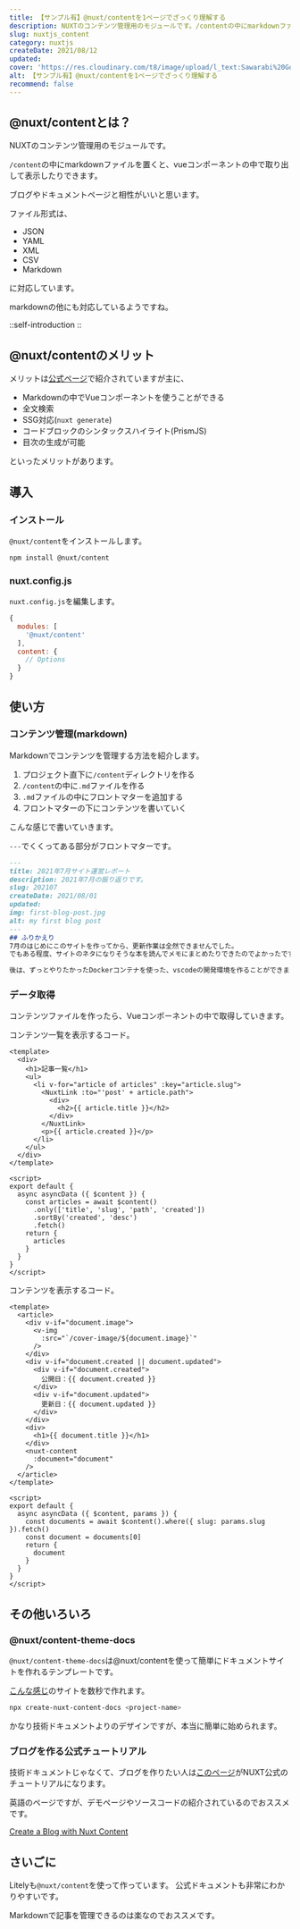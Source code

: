 ```yaml
---
title: 【サンプル有】@nuxt/contentを1ページでざっくり理解する
description: NUXTのコンテンツ管理用のモジュールです。/contentの中にmarkdownファイルを置くと、vueコンポーネントの中で取り出して表示したりできます。ブログやドキュメントページと相性がいいと思います。
slug: nuxtjs_content
category: nuxtjs
createDate: 2021/08/12
updated: 
cover: 'https://res.cloudinary.com/t8/image/upload/l_text:Sawarabi%20Gothic_80_bold:【サンプル有】nuxt contentを1ページでざっくり理解する,co_rgb:fff,w_620,c_fit/v1712091289/ogp_image_zorhlz.png'
alt: 【サンプル有】@nuxt/contentを1ページでざっくり理解する
recommend: false
---
```

## @nuxt/contentとは？



NUXTのコンテンツ管理用のモジュールです。

`/content`の中にmarkdownファイルを置くと、vueコンポーネントの中で取り出して表示したりできます。

ブログやドキュメントページと相性がいいと思います。

ファイル形式は、

* JSON
* YAML
* XML
* CSV
* Markdown

に対応しています。

markdownの他にも対応しているようですね。


::self-introduction
::

## @nuxt/contentのメリット
メリットは[公式ページ](https://content.nuxtjs.org/ja)で紹介されていますが主に、

* Markdownの中でVueコンポーネントを使うことができる
* 全文検索
* SSG対応(`nuxt generate`)
* コードブロックのシンタックスハイライト(PrismJS)
* 目次の生成が可能

といったメリットがあります。


## 導入
### インストール

`@nuxt/content`をインストールします。
```bash
npm install @nuxt/content
```


### nuxt.config.js
`nuxt.config.js`を編集します。

```js
{
  modules: [
    '@nuxt/content'
  ],
  content: {
    // Options
  }
}
```

## 使い方

### コンテンツ管理(markdown)
Markdownでコンテンツを管理する方法を紹介します。

1. プロジェクト直下に`/content`ディレクトリを作る
2. `/content`の中に`.md`ファイルを作る
3. `.md`ファイルの中にフロントマターを追加する
4. フロントマターの下にコンテンツを書いていく

こんな感じで書いていきます。

`---`でくくってある部分がフロントマターです。

```md
---
title: 2021年7月サイト運営レポート
description: 2021年7月の振り返りです。
slug: 202107
createDate: 2021/08/01
updated: 
img: first-blog-post.jpg
alt: my first blog post
---
## ふりかえり
7月のはじめにこのサイトを作ってから、更新作業は全然できませんでした。
でもある程度、サイトのネタになりそうな本を読んでメモにまとめたりできたのでよかったです。

後は、ずっとやりたかったDockerコンテナを使った、vscodeの開発環境を作ることができました。
```


### データ取得
コンテンツファイルを作ったら、Vueコンポーネントの中で取得していきます。

コンテンツ一覧を表示するコード。
```vue
<template>
  <div>
    <h1>記事一覧</h1>
    <ul>
      <li v-for="article of articles" :key="article.slug">
        <NuxtLink :to="'post' + article.path">
          <div>
            <h2>{{ article.title }}</h2>
          </div>
        </NuxtLink>
        <p>{{ article.created }}</p>
      </li>
    </ul>
  </div>
</template>

<script>
export default {
  async asyncData ({ $content }) {
    const articles = await $content()
      .only(['title', 'slug', 'path', 'created'])
      .sortBy('created', 'desc')
      .fetch()
    return {
      articles
    }
  }
}
</script>

```

コンテンツを表示するコード。
```vue
<template>
  <article>
    <div v-if="document.image">
      <v-img
        :src="`/cover-image/${document.image}`"
      />
    </div>
    <div v-if="document.created || document.updated">
      <div v-if="document.created">
        公開日：{{ document.created }}
      </div>
      <div v-if="document.updated">
        更新日：{{ document.updated }}
      </div>
    </div>
    <div>
      <h1>{{ document.title }}</h1>
    </div>
    <nuxt-content
      :document="document"
    />
  </article>
</template>

<script>
export default {
  async asyncData ({ $content, params }) {
    const documents = await $content().where({ slug: params.slug }).fetch()
    const document = documents[0]
    return {
      document
    }
  }
}
</script>

```

## その他いろいろ
### @nuxt/content-theme-docs
`@nuxt/content-theme-docs`は@nuxt/contentを使って簡単にドキュメントサイトを作れるテンプレートです。

[こんな感じ](https://content.nuxtjs.org/ja)のサイトを数秒で作れます。

```bash
npx create-nuxt-content-docs <project-name>
```
かなり技術ドキュメントよりのデザインですが、本当に簡単に始められます。

### ブログを作る公式チュートリアル

技術ドキュメントじゃなくて、ブログを作りたい人は[このページ](https://ja.nuxtjs.org/blog/creating-blog-with-nuxt-content)がNUXT公式のチュートリアルになります。

英語のページですが、デモページやソースコードの紹介されているのでおススメです。

[Create a Blog with Nuxt Content](https://ja.nuxtjs.org/blog/creating-blog-with-nuxt-content)


## さいごに

Litelyも`@nuxt/content`を使って作っています。
公式ドキュメントも非常にわかりやすいです。


Markdownで記事を管理できるのは楽なのでおススメです。

